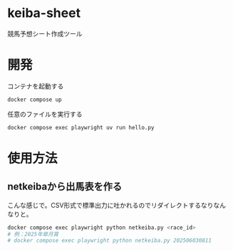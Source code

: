 # keiba-sheet
競馬予想シート作成ツール

# 開発

コンテナを起動する

```bash
docker compose up
```

任意のファイルを実行する

```bash
docker compose exec playwright uv run hello.py
```

# 使用方法

## netkeibaから出馬表を作る

こんな感じで。CSV形式で標準出力に吐かれるのでリダイレクトするなりなんなりと。

```bash
docker compose exec playwright python netkeiba.py <race_id>
# 例：2025年皐月賞
# docker compose exec playwright python netkeiba.py 202506030811
```